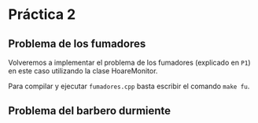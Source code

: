 # Práctica 2

## Problema de los fumadores

Volveremos a implementar el problema de los fumadores (explicado en `P1`) en este caso utilizando la clase HoareMonitor.

Para compilar y ejecutar `fumadores.cpp` basta escribir el comando `make fu`.

## Problema del barbero durmiente
